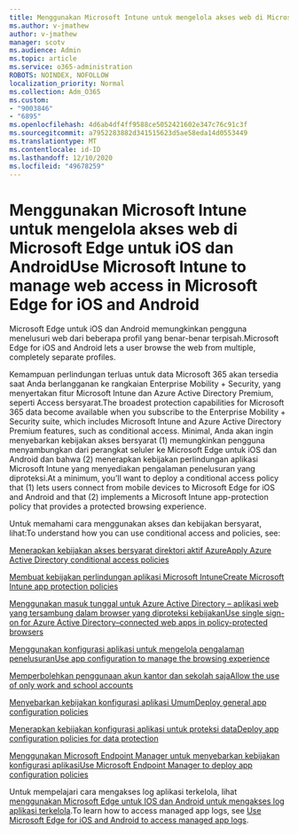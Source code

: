 ```yaml
---
title: Menggunakan Microsoft Intune untuk mengelola akses web di Microsoft Edge untuk iOS dan Android
ms.author: v-jmathew
author: v-jmathew
manager: scotv
ms.audience: Admin
ms.topic: article
ms.service: o365-administration
ROBOTS: NOINDEX, NOFOLLOW
localization_priority: Normal
ms.collection: Adm_O365
ms.custom:
- "9003846"
- "6895"
ms.openlocfilehash: 4d6ab4df4ff9588ce5052421602e347c76c91c3f
ms.sourcegitcommit: a7952283882d341515623d5ae58eda14d0553449
ms.translationtype: MT
ms.contentlocale: id-ID
ms.lasthandoff: 12/10/2020
ms.locfileid: "49678259"
---
```

# <a name="use-microsoft-intune-to-manage-web-access-in-microsoft-edge-for-ios-and-android"></a><span data-ttu-id="2d8e3-102">Menggunakan Microsoft Intune untuk mengelola akses web di Microsoft Edge untuk iOS dan Android</span><span class="sxs-lookup"><span data-stu-id="2d8e3-102">Use Microsoft Intune to manage web access in Microsoft Edge for iOS and Android</span></span>

<span data-ttu-id="2d8e3-103">Microsoft Edge untuk iOS dan Android memungkinkan pengguna menelusuri web dari beberapa profil yang benar-benar terpisah.</span><span class="sxs-lookup"><span data-stu-id="2d8e3-103">Microsoft Edge for iOS and Android lets a user browse the web from multiple, completely separate profiles.</span></span>

<span data-ttu-id="2d8e3-104">Kemampuan perlindungan terluas untuk data Microsoft 365 akan tersedia saat Anda berlangganan ke rangkaian Enterprise Mobility + Security, yang menyertakan fitur Microsoft Intune dan Azure Active Directory Premium, seperti Access bersyarat.</span><span class="sxs-lookup"><span data-stu-id="2d8e3-104">The broadest protection capabilities for Microsoft 365 data become available when you subscribe to the Enterprise Mobility + Security suite, which includes Microsoft Intune and Azure Active Directory Premium features, such as conditional access.</span></span> <span data-ttu-id="2d8e3-105">Minimal, Anda akan ingin menyebarkan kebijakan akses bersyarat (1) memungkinkan pengguna menyambungkan dari perangkat seluler ke Microsoft Edge untuk iOS dan Android dan bahwa (2) menerapkan kebijakan perlindungan aplikasi Microsoft Intune yang menyediakan pengalaman penelusuran yang diproteksi.</span><span class="sxs-lookup"><span data-stu-id="2d8e3-105">At a minimum, you’ll want to deploy a conditional access policy that (1) lets users connect from mobile devices to Microsoft Edge for iOS and Android and that (2) implements a Microsoft Intune app-protection policy that provides a protected browsing experience.</span></span>

<span data-ttu-id="2d8e3-106">Untuk memahami cara menggunakan akses dan kebijakan bersyarat, lihat:</span><span class="sxs-lookup"><span data-stu-id="2d8e3-106">To understand how you can use conditional access and policies, see:</span></span>

[<span data-ttu-id="2d8e3-107">Menerapkan kebijakan akses bersyarat direktori aktif Azure</span><span class="sxs-lookup"><span data-stu-id="2d8e3-107">Apply Azure Active Directory conditional access policies</span></span>](https://go.microsoft.com/fwlink/?linkid=2132481)

[<span data-ttu-id="2d8e3-108">Membuat kebijakan perlindungan aplikasi Microsoft Intune</span><span class="sxs-lookup"><span data-stu-id="2d8e3-108">Create Microsoft Intune app protection policies</span></span>](https://go.microsoft.com/fwlink/?linkid=2132651)

[<span data-ttu-id="2d8e3-109">Menggunakan masuk tunggal untuk Azure Active Directory – aplikasi web yang tersambung dalam browser yang diproteksi kebijakan</span><span class="sxs-lookup"><span data-stu-id="2d8e3-109">Use single sign-on for Azure Active Directory–connected web apps in policy-protected browsers</span></span>](https://go.microsoft.com/fwlink/?linkid=2132482)

[<span data-ttu-id="2d8e3-110">Menggunakan konfigurasi aplikasi untuk mengelola pengalaman penelusuran</span><span class="sxs-lookup"><span data-stu-id="2d8e3-110">Use app configuration to manage the browsing experience</span></span>](https://go.microsoft.com/fwlink/?linkid=2132483)

[<span data-ttu-id="2d8e3-111">Memperbolehkan penggunaan akun kantor dan sekolah saja</span><span class="sxs-lookup"><span data-stu-id="2d8e3-111">Allow the use of only work and school accounts</span></span>](https://go.microsoft.com/fwlink/?linkid=2132652)

[<span data-ttu-id="2d8e3-112">Menyebarkan kebijakan konfigurasi aplikasi Umum</span><span class="sxs-lookup"><span data-stu-id="2d8e3-112">Deploy general app configuration policies</span></span>](https://go.microsoft.com/fwlink/?linkid=2132653)

[<span data-ttu-id="2d8e3-113">Menerapkan kebijakan konfigurasi aplikasi untuk proteksi data</span><span class="sxs-lookup"><span data-stu-id="2d8e3-113">Deploy app configuration policies for data protection</span></span>](https://go.microsoft.com/fwlink/?linkid=2132654)

[<span data-ttu-id="2d8e3-114">Menggunakan Microsoft Endpoint Manager untuk menyebarkan kebijakan konfigurasi aplikasi</span><span class="sxs-lookup"><span data-stu-id="2d8e3-114">Use Microsoft Endpoint Manager to deploy app configuration policies</span></span>](https://go.microsoft.com/fwlink/?linkid=2132707)

<span data-ttu-id="2d8e3-115">Untuk mempelajari cara mengakses log aplikasi terkelola, lihat [menggunakan Microsoft Edge untuk IOS dan Android untuk mengakses log aplikasi terkelola](https://go.microsoft.com/fwlink/?linkid=2132578).</span><span class="sxs-lookup"><span data-stu-id="2d8e3-115">To learn how to access managed app logs, see [Use Microsoft Edge for iOS and Android to access managed app logs](https://go.microsoft.com/fwlink/?linkid=2132578).</span></span>
